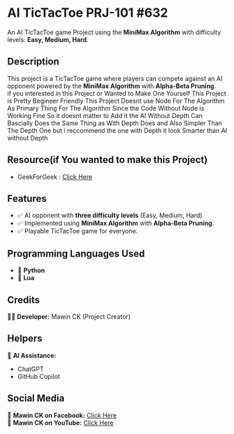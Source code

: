 # **AI TicTacToe PRJ-101 #632**  
An AI TicTacToe game Project using the **MiniMax Algorithm** with difficulty levels: **Easy, Medium, Hard**.  

## **Description**  
This project is a TicTacToe game where players can compete against an AI opponent powered by the **MiniMax Algorithm** with **Alpha-Beta Pruning**.  
if you interested in this Project or Wanted to Make One Yourself This Project is Pretty Begineer Friendly
This Project Doesnt use Node For The Algorithm As Primary Thing For The Algorithm
Since the Code Without Node is Working Fine So it doesnt matter to Add it
the AI Without Depth Can Bascially Does the Same Thing as With Depth Does and Also Simpler Than The Depth One
but i reccommend the one with Depth it look Smarter than AI without Depth
## **Resource(if You wanted to make this Project)**
- GeekForGeek : [Click Here](https://www.geeksforgeeks.org/minimax-algorithm-in-game-theory-set-4-alpha-beta-pruning/)
## **Features**  
- ✅ AI opponent with **three difficulty levels** (Easy, Medium, Hard).  
- ✅ Implemented using **MiniMax Algorithm** with **Alpha-Beta Pruning**.  
- ✅ Playable TicTacToe game for everyone.  

## **Programming Languages Used**  
- 🐍 **Python**  
- 🌙 **Lua**  

## **Credits**  
👨‍💻 **Developer:** Mawin CK (Project Creator)  

## **Helpers**  
🤖 **AI Assistance:**  
- ChatGPT  
- GitHub Copilot  

## **Social Media**  
📌 **Mawin CK on Facebook:** [Click Here](https://www.facebook.com/profile.php?id=100092990831010)  
📌 **Mawin CK on YouTube:** [Click Here](https://www.youtube.com/@Mawmom)  
